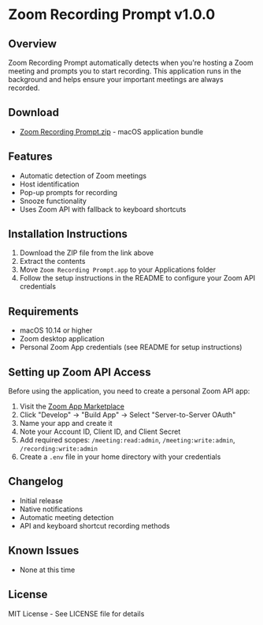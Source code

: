 # Zoom Recording Prompt v1.0.0

## Overview
Zoom Recording Prompt automatically detects when you're hosting a Zoom meeting and prompts you to start recording. This application runs in the background and helps ensure your important meetings are always recorded.

## Download
- [Zoom Recording Prompt.zip](link-to-release-asset) - macOS application bundle

## Features
- Automatic detection of Zoom meetings
- Host identification
- Pop-up prompts for recording
- Snooze functionality
- Uses Zoom API with fallback to keyboard shortcuts

## Installation Instructions
1. Download the ZIP file from the link above
2. Extract the contents
3. Move `Zoom Recording Prompt.app` to your Applications folder
4. Follow the setup instructions in the README to configure your Zoom API credentials

## Requirements
- macOS 10.14 or higher
- Zoom desktop application
- Personal Zoom App credentials (see README for setup instructions)

## Setting up Zoom API Access
Before using the application, you need to create a personal Zoom API app:

1. Visit the [Zoom App Marketplace](https://marketplace.zoom.us/)
2. Click "Develop" → "Build App" → Select "Server-to-Server OAuth"
3. Name your app and create it
4. Note your Account ID, Client ID, and Client Secret
5. Add required scopes: `/meeting:read:admin`, `/meeting:write:admin`, `/recording:write:admin`
6. Create a `.env` file in your home directory with your credentials

## Changelog
- Initial release
- Native notifications
- Automatic meeting detection
- API and keyboard shortcut recording methods

## Known Issues
- None at this time

## License
MIT License - See LICENSE file for details
